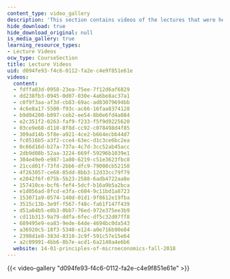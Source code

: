 ```yaml
---
content_type: video_gallery
description: 'This section contains videos of the lectures that were held on campus. '
hide_download: true
hide_download_original: null
is_media_gallery: true
learning_resource_types:
- Lecture Videos
ocw_type: CourseSection
title: Lecture Videos
uid: d094fe93-f4c6-0112-fa2e-c4e9f851e61e
videos:
  content:
  - fdffa03d-0958-23ea-75ee-7f12d6af6829
  - dd238fb3-0945-0d07-030e-4a6be8ac37a1
  - c0f9f3aa-af3d-cb83-69ac-ad83079694bb
  - 4c6e8a17-5500-f93c-ac66-16faa8374128
  - b9d04200-b097-ceb2-ee54-8b0e6fd4a084
  - e2c351f2-0263-faf9-f233-f5f9d9225620
  - 03ce9e68-d110-8f8d-cc92-c078498d4f85
  - 309ad14b-5f8e-a921-4ce2-b664ecbb44d7
  - fc0516b5-a3f2-cce4-63ec-d1c3ce6bc2ea
  - 0c66d16d-b27a-737a-4c7d-3cc52ab45acc
  - 2db9d08b-52aa-3224-669f-59296b1039e1
  - 304e49e0-e987-1a80-6219-c51e3623fbc8
  - 21ccd01f-73fd-2bb6-dfc9-79008cb52158
  - 4f263057-ce68-85dd-8bb3-12d33cc79f79
  - e2042f6f-075b-5b23-2588-6adb4722aa8e
  - 157410ce-bcf6-fef4-5dcf-b16a9b5a2bca
  - e1d056ad-8fcd-e3fa-c604-9c11bd1a8723
  - 153071a9-0574-140d-01d1-9f8612e19fba
  - 3515c13b-3e9f-f567-f48c-fa61f147f439
  - d51a04b5-e0b3-0bb7-76ed-972e375ee3b9
  - cd11b313-9a79-ddfa-6fec-df5c32d07ff8
  - 689495e9-ea83-9ede-64de-4694bc0da543
  - a36920c5-18f3-5340-e124-a0e716b90e84
  - 2398d1e8-383d-8310-2c9f-591c57e15e64
  - a2c09991-4bb6-8b7e-acd1-6a2140a4e6b6
  website: 14-01-principles-of-microeconomics-fall-2018
---
```



{{< video-gallery "d094fe93-f4c6-0112-fa2e-c4e9f851e61e" >}}


